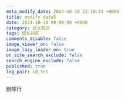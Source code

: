 ```yaml
---
meta_modify_date: 2024-10-10 23:10:44 +0800
title: modify date5
date: 2024-10-10 00:00:00 +0000
category: 延长校区
tags: 延长校区
comments_disable: false
image_viewer_on: false
image_lazy_loader_on: true
on_site_search_exclude: false
search_engine_exclude: false
published: true
lng_pair: id_tes
---
```

删除行